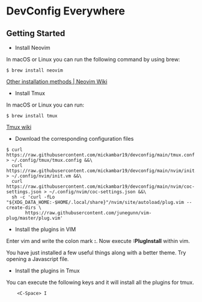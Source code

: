 # DevConfig Everywhere

## Getting Started

- Install Neovim 

In macOS or Linux you can run the following command by using brew: 

```
$ brew install neovim
```

[Other installation methods | Neovim Wiki](https://github.com/neovim/neovim/wiki/Installing-Neovim)

- Install Tmux

In macOS or Linux you can run:

```
$ brew install tmux
```

[Tmux wiki](https://github.com/tmux/tmux/wiki/Installing)

- Download the corresponding configuration files 

```
$ curl https://raw.githubusercontent.com/mickambar19/devconfig/main/tmux.conf > ~/.config/tmux/tmux.config &&\
  curl https://raw.githubusercontent.com/mickambar19/devconfig/main/nvim/init.vim > ~/.config/nvim/init.vm &&\
  curl https://raw.githubusercontent.com/mickambar19/devconfig/main/nvim/coc-settings.json > ~/.config/nvim/coc-settings.json &&\
  sh -c 'curl -fLo "${XDG_DATA_HOME:-$HOME/.local/share}"/nvim/site/autoload/plug.vim --create-dirs \
       https://raw.githubusercontent.com/junegunn/vim-plug/master/plug.vim'
```


- Install the plugins in VIM

Enter vim and write the colon mark **:**. Now execute **:PlugInstall** within vim. 

You have just installed a few useful things along with a better theme. Try opening a Javascript file.

- Install the plugins in Tmux

You can execute the following keys and it will install all the plugins for tmux.

```
    <C-Space> I
```


